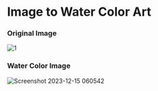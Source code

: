 # Image to Water Color Art


### Original Image

![1](https://github.com/Prerak8880/OpenCV_Python-Basics/assets/96664052/92cb69a2-6ab7-4338-bdd7-d18ceeee343a)

### Water Color Image
![Screenshot 2023-12-15 060542](https://github.com/Prerak8880/OpenCV_Python-Basics/assets/96664052/2b305eb5-ac30-48f1-a1da-19f1979bdad5)
